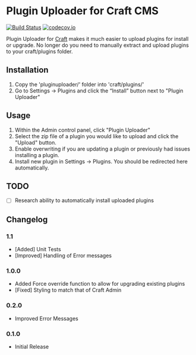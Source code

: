 

# Plugin Uploader for Craft CMS

[![Build Status](https://img.shields.io/travis/yatryan/craft-plugin-uploader/develop.svg)](https://travis-ci.org/yatryan/craft-plugin-uploader)  [![codecov.io](https://img.shields.io/codecov/c/github/yatryan/craft-plugin-uploader/develop.svg)](https://codecov.io/github/yatryan/craft-plugin-uploader?branch=develop)


Plugin Uploader for [Craft](http://craftcms.com) makes it much easier to upload plugins for install or upgrade. No longer do you need to manually extract and upload plugins to your craft/plugins folder.

## Installation

1. Copy the 'pluginuploader/' folder into 'craft/plugins/'
2. Go to Settings → Plugins and click the “Install” button next to "Plugin Uploader"

## Usage

1. Within the Admin control panel, click "Plugin Uploader"
2. Select the zip file of a plugin you would like to upload and click the "Upload" button.
3. Enable overwriting if you are updating a plugin or previously had issues installing a plugin.
4. Install new plugin in Settings → Plugins. You should be redirected here automatically.

## TODO
- [ ] Research ability to automatically install uploaded plugins

## Changelog

### 1.1
- [Added] Unit Tests
- [Improved] Handling of Error messages

### 1.0.0
- Added Force override function to allow for upgrading existing plugins
- [Fixed] Styling to match that of Craft Admin

### 0.2.0
- Improved Error Messages

### 0.1.0
- Initial Release
